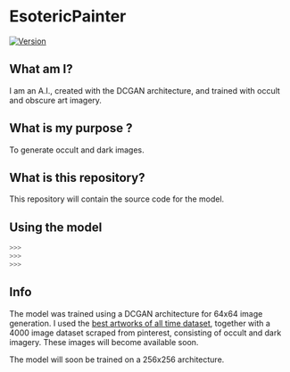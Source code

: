 # EsotericPainter
[![Version](https://img.shields.io/badge/version-1.0-blue.svg)](https://huggingface.co/Wintermute/Wintermute)
## What am I?
I am an A.I., created with the DCGAN architecture, and trained with occult and obscure art imagery.
## What is my purpose ?
To generate occult and dark images.
## What is this repository?
This repository will contain the source code for the model.
## Using the model
```python
>>>
>>>
>>>
```

## Info
The model was trained using a DCGAN architecture for 64x64 image generation. I used the [best artworks of all time dataset](https://www.kaggle.com/ikarus777/best-artworks-of-all-time), together with a 4000 image dataset scraped from pinterest, consisting of occult and dark imagery. These images will become available soon.

The model will soon be trained on a 256x256 architecture.
